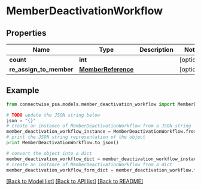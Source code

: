 # MemberDeactivationWorkflow


## Properties
Name | Type | Description | Notes
------------ | ------------- | ------------- | -------------
**count** | **int** |  | [optional] 
**re_assign_to_member** | [**MemberReference**](MemberReference.md) |  | [optional] 

## Example

```python
from connectwise_psa.models.member_deactivation_workflow import MemberDeactivationWorkflow

# TODO update the JSON string below
json = "{}"
# create an instance of MemberDeactivationWorkflow from a JSON string
member_deactivation_workflow_instance = MemberDeactivationWorkflow.from_json(json)
# print the JSON string representation of the object
print MemberDeactivationWorkflow.to_json()

# convert the object into a dict
member_deactivation_workflow_dict = member_deactivation_workflow_instance.to_dict()
# create an instance of MemberDeactivationWorkflow from a dict
member_deactivation_workflow_form_dict = member_deactivation_workflow.from_dict(member_deactivation_workflow_dict)
```
[[Back to Model list]](../README.md#documentation-for-models) [[Back to API list]](../README.md#documentation-for-api-endpoints) [[Back to README]](../README.md)


